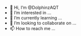 - 👋 Hi, I’m @DolphinzAQT
- 👀 I’m interested in ...
- 🌱 I’m currently learning ...
- 💞️ I’m looking to collaborate on ...
- 📫 How to reach me ...

<!---
DolphinzAQT/DolphinzAQT is a ✨ special ✨ repository because its `README.md` (this file) appears on your GitHub profile.
You can click the Preview link to take a look at your changes.
--->

